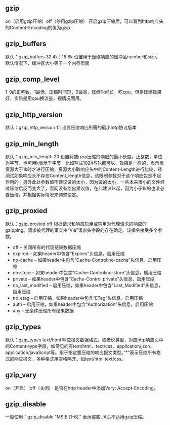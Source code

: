 ## gzip
on（启用gzip压缩）off（停用gzip压缩）
开启gzip压缩后，可以看到http响应头的Content-Encoding的值为gzip
## gzip_buffers
默认：gzip_buffers 32 4k | 16 8k
设置用于压缩响应的缓冲区number和size。默认情况下，缓冲区大小等于一个内存页面
## gzip_comp_level
1-9的正整数，1最低，压缩时间短，9最高，压缩时间长，吃cpu，但是压缩效果好，实质是用cpu换流量，视情况而用。
## gzip_http_version
默认：gzip_http_version 1.1
设置压缩响应所需的最小http协议版本
## gzip_min_length
默认：gzip_min_length 20
设置将被gzip压缩的响应的最小长度。正整数，单位为字节，也可用k表示千字节，比如写成1024与1k都可以，效果是一样的，表示当资源大于1k时才进行压缩，资源大小取响应头中的Content-Length进行比较，经测试如果响应头不存在Content_length信息，该限制参数对于这个响应包是不起作用的；另外此处参数值不建议设的太小，因为设的太小，一些本来很小的文件经过压缩后反而变大了，官网没有给出建议值，在此建议1k起，因为小于1k的也没必要压缩，并根据实际情况来调整设定。
## gzip_proxied
默认：gzip_proxied off
根据请求和响应启用或禁用对代理请求的响应的gzipping。请求被代理的事实由“Via”请求头字段的存在确定。该指令接受多个参数。
- off – 关闭所有的代理结果数据压缩
- expired – 如果header中包含”Expires”头信息，启用压缩
- no-cache – 如果header中包含”Cache-Control:no-cache”头信息，启用压缩
- no-store – 如果header中包含”Cache-Control:no-store”头信息，启用压缩
- private – 如果header中包含”Cache-Control:private”头信息，启用压缩
- no_last_modified – 启用压缩，如果header中包含”Last_Modified”头信息，启用压缩
- no_etag – 启用压缩，如果header中包含“ETag”头信息，启用压缩
- auth – 启用压缩，如果header中包含“Authorization”头信息，启用压缩
- any – 无条件压缩所有结果数据
## gzip_types
默认：gzip_types text/html
响应报文数据格式，或者说类型，对应http响应头中的Content-type字段，如常见的有text/html、text/css、application/json、application/javaScript等。用于指定要压缩的响应报文类型。”*”表示压缩所有格式的响应报文，多种格式用空格隔开。如text/html text/css。
## gzip_vary
on（开启）|off（关闭）
是否在http header中添加Vary: Accept-Encoding。
## gzip_disable
一般使用：gzip_disable "MSIE [1-6]\."
表示那些UA头不适用gzip压缩。
